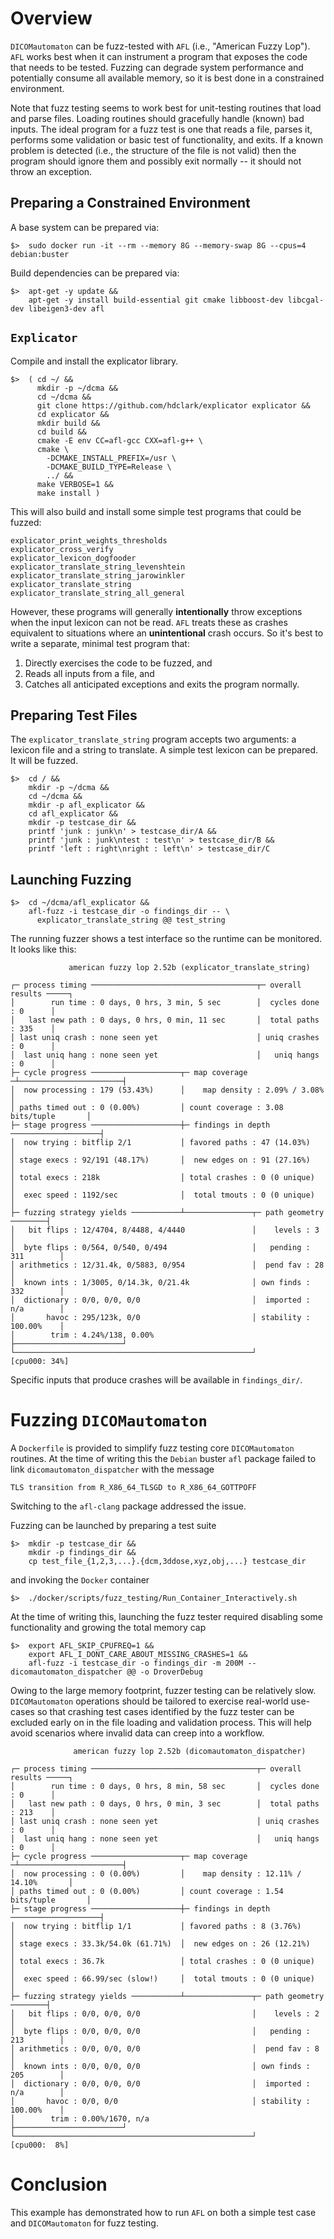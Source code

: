 
# Overview

`DICOMautomaton` can be fuzz-tested with `AFL` (i.e., "American Fuzzy Lop"). `AFL` works best when it can instrument a
program that exposes the code that needs to be tested. Fuzzing can degrade system performance and potentially consume
all available memory, so it is best done in a constrained environment.

Note that fuzz testing seems to work best for unit-testing routines that load and parse files. Loading routines should
gracefully handle (known) bad inputs. The ideal program for a fuzz test is one that reads a file, parses it, performs
some validation or basic test of functionality, and exits. If a known problem is detected (i.e., the structure of the
file is not valid) then the program should ignore them and possibly exit normally -- it should not throw an exception.

## Preparing a Constrained Environment

A base system can be prepared via:

    $>  sudo docker run -it --rm --memory 8G --memory-swap 8G --cpus=4 debian:buster

Build dependencies can be prepared via:

    $>  apt-get -y update && 
        apt-get -y install build-essential git cmake libboost-dev libcgal-dev libeigen3-dev afl

## `Explicator`

Compile and install the explicator library. 

    $>  ( cd ~/ && 
          mkdir -p ~/dcma && 
          cd ~/dcma && 
          git clone https://github.com/hdclark/explicator explicator && 
          cd explicator && 
          mkdir build && 
          cd build && 
          cmake -E env CC=afl-gcc CXX=afl-g++ \
          cmake \
            -DCMAKE_INSTALL_PREFIX=/usr \
            -DCMAKE_BUILD_TYPE=Release \
            ../ && 
          make VERBOSE=1 && 
          make install )

This will also build and install some simple test programs that could be fuzzed:

    explicator_print_weights_thresholds
    explicator_cross_verify
    explicator_lexicon_dogfooder
    explicator_translate_string_levenshtein
    explicator_translate_string_jarowinkler
    explicator_translate_string
    explicator_translate_string_all_general

However, these programs will generally **intentionally** throw exceptions when the input lexicon can not be read. `AFL`
treats these as crashes equivalent to situations where an **unintentional** crash occurs. So it's best to write a
separate, minimal test program that:

 1. Directly exercises the code to be fuzzed, and
 2. Reads all inputs from a file, and
 3. Catches all anticipated exceptions and exits the program normally.

## Preparing Test Files

The `explicator_translate_string` program accepts two arguments: a lexicon file and a string to translate.
A simple test lexicon can be prepared. It will be fuzzed.

    $>  cd / &&
        mkdir -p ~/dcma && 
        cd ~/dcma && 
        mkdir -p afl_explicator &&
        cd afl_explicator &&
        mkdir -p testcase_dir &&
        printf 'junk : junk\n' > testcase_dir/A &&
        printf 'junk : junk\ntest : test\n' > testcase_dir/B &&
        printf 'left : right\nright : left\n' > testcase_dir/C

## Launching Fuzzing

    $>  cd ~/dcma/afl_explicator &&
        afl-fuzz -i testcase_dir -o findings_dir -- \
          explicator_translate_string @@ test_string

The running fuzzer shows a test interface so the runtime can be monitored. It looks like this:

                 american fuzzy lop 2.52b (explicator_translate_string)
    
    ┌─ process timing ─────────────────────────────────────┬─ overall results ─────┐
    │        run time : 0 days, 0 hrs, 3 min, 5 sec        │  cycles done : 0      │
    │   last new path : 0 days, 0 hrs, 0 min, 11 sec       │  total paths : 335    │
    │ last uniq crash : none seen yet                      │ uniq crashes : 0      │
    │  last uniq hang : none seen yet                      │   uniq hangs : 0      │
    ├─ cycle progress ────────────────────┬─ map coverage ─┴───────────────────────┤
    │  now processing : 179 (53.43%)      │    map density : 2.09% / 3.08%         │
    │ paths timed out : 0 (0.00%)         │ count coverage : 3.08 bits/tuple       │
    ├─ stage progress ────────────────────┼─ findings in depth ────────────────────┤
    │  now trying : bitflip 2/1           │ favored paths : 47 (14.03%)            │
    │ stage execs : 92/191 (48.17%)       │  new edges on : 91 (27.16%)            │
    │ total execs : 218k                  │ total crashes : 0 (0 unique)           │
    │  exec speed : 1192/sec              │  total tmouts : 0 (0 unique)           │
    ├─ fuzzing strategy yields ───────────┴───────────────┬─ path geometry ────────┤
    │   bit flips : 12/4704, 8/4488, 4/4440               │    levels : 3          │
    │  byte flips : 0/564, 0/540, 0/494                   │   pending : 311        │
    │ arithmetics : 12/31.4k, 0/5883, 0/954               │  pend fav : 28         │
    │  known ints : 1/3005, 0/14.3k, 0/21.4k              │ own finds : 332        │
    │  dictionary : 0/0, 0/0, 0/0                         │  imported : n/a        │
    │       havoc : 295/123k, 0/0                         │ stability : 100.00%    │
    │        trim : 4.24%/138, 0.00%                      ├────────────────────────┘
    └─────────────────────────────────────────────────────┘          [cpu000: 34%]
    
Specific inputs that produce crashes will be available in `findings_dir/`.

# Fuzzing `DICOMautomaton`

A `Dockerfile` is provided to simplify fuzz testing core `DICOMautomaton` routines. At the time of writing this the
`Debian` buster `afl` package failed to link `dicomautomaton_dispatcher` with the message

    TLS transition from R_X86_64_TLSGD to R_X86_64_GOTTPOFF

Switching to the `afl-clang` package addressed the issue.

Fuzzing can be launched by preparing a test suite

    $>  mkdir -p testcase_dir &&
        mkdir -p findings_dir &&
        cp test_file_{1,2,3,...}.{dcm,3ddose,xyz,obj,...} testcase_dir

and invoking the `Docker` container

    $>  ./docker/scripts/fuzz_testing/Run_Container_Interactively.sh 

At the time of writing this, launching the fuzz tester required disabling some functionality and growing the total
memory cap

    $>  export AFL_SKIP_CPUFREQ=1 &&
        export AFL_I_DONT_CARE_ABOUT_MISSING_CRASHES=1 &&
        afl-fuzz -i testcase_dir -o findings_dir -m 200M -- dicomautomaton_dispatcher @@ -o DroverDebug

Owing to the large memory footprint, fuzzer testing can be relatively slow. `DICOMautomaton` operations
should be tailored to exercise real-world use-cases so that crashing test cases identified by the fuzz tester can be
excluded early on in the file loading and validation process. This will help avoid scenarios where invalid data can
creep into a workflow.

                  american fuzzy lop 2.52b (dicomautomaton_dispatcher)

    ┌─ process timing ─────────────────────────────────────┬─ overall results ─────┐
    │        run time : 0 days, 0 hrs, 8 min, 58 sec       │  cycles done : 0      │
    │   last new path : 0 days, 0 hrs, 0 min, 3 sec        │  total paths : 213    │
    │ last uniq crash : none seen yet                      │ uniq crashes : 0      │
    │  last uniq hang : none seen yet                      │   uniq hangs : 0      │
    ├─ cycle progress ────────────────────┬─ map coverage ─┴───────────────────────┤
    │  now processing : 0 (0.00%)         │    map density : 12.11% / 14.10%       │
    │ paths timed out : 0 (0.00%)         │ count coverage : 1.54 bits/tuple       │
    ├─ stage progress ────────────────────┼─ findings in depth ────────────────────┤
    │  now trying : bitflip 1/1           │ favored paths : 8 (3.76%)              │
    │ stage execs : 33.3k/54.0k (61.71%)  │  new edges on : 26 (12.21%)            │
    │ total execs : 36.7k                 │ total crashes : 0 (0 unique)           │
    │  exec speed : 66.99/sec (slow!)     │  total tmouts : 0 (0 unique)           │
    ├─ fuzzing strategy yields ───────────┴───────────────┬─ path geometry ────────┤
    │   bit flips : 0/0, 0/0, 0/0                         │    levels : 2          │
    │  byte flips : 0/0, 0/0, 0/0                         │   pending : 213        │
    │ arithmetics : 0/0, 0/0, 0/0                         │  pend fav : 8          │
    │  known ints : 0/0, 0/0, 0/0                         │ own finds : 205        │
    │  dictionary : 0/0, 0/0, 0/0                         │  imported : n/a        │
    │       havoc : 0/0, 0/0                              │ stability : 100.00%    │
    │        trim : 0.00%/1670, n/a                       ├────────────────────────┘
    └─────────────────────────────────────────────────────┘          [cpu000:  8%]

# Conclusion

This example has demonstrated how to run `AFL` on both a simple test case and `DICOMautomaton` for fuzz testing.

